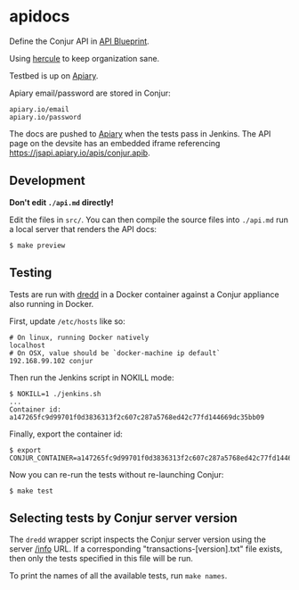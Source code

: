 # apidocs

Define the Conjur API in [API Blueprint](https://github.com/apiaryio/api-blueprint).

Using [hercule](https://github.com/jamesramsay/hercule) to keep organization sane.

Testbed is up on [Apiary](http://docs.conjur.apiary.io/).

Apiary email/password are stored in Conjur:

```
apiary.io/email
apiary.io/password
```

The docs are pushed to [Apiary](http://docs.conjur.apiary.io/) when the tests pass in Jenkins.
The API page on the devsite has an embedded iframe referencing https://jsapi.apiary.io/apis/conjur.apib.

## Development

**Don't edit `./api.md` directly!**

Edit the files in `src/`. You can then compile the source files into `./api.md` run a local server that renders the API docs:

```
$ make preview
```

## Testing

Tests are run with [dredd](http://dredd.readthedocs.org/en/latest/) in a Docker container against a Conjur appliance
also running in Docker.

First, update `/etc/hosts` like so:

```
# On linux, running Docker natively
localhost
# On OSX, value should be `docker-machine ip default`
192.168.99.102 conjur
```

Then run the Jenkins script in NOKILL mode:

```
$ NOKILL=1 ./jenkins.sh
...
Container id:
a147265fc9d99701f0d3836313f2c607c287a5768ed42c77fd144669dc35bb09
```

Finally, export the container id:

```
$ export CONJUR_CONTAINER=a147265fc9d99701f0d3836313f2c607c287a5768ed42c77fd144669dc35bb09
```

Now you can re-run the tests without re-launching Conjur:

```
$ make test
```

## Selecting tests by Conjur server version

The `dredd` wrapper script inspects the Conjur server version using the server [/info](http://docs.conjur.apiary.io/#reference/utilities/server-info) URL. If a corresponding "transactions-[version].txt" file exists, then only the tests specified in this file will be run.

To print the names of all the available tests, run `make names`.

